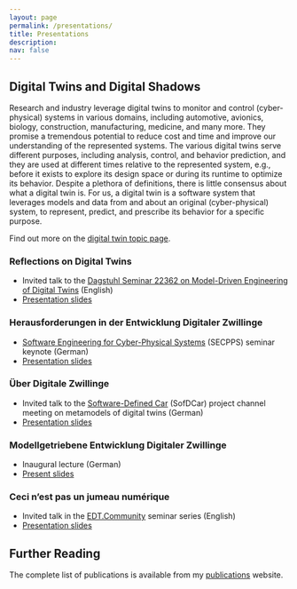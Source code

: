 ```yaml
---
layout: page
permalink: /presentations/
title: Presentations
description: 
nav: false
---
```


## Digital Twins and Digital Shadows

Research and industry leverage digital twins to monitor and control (cyber-physical) systems in various domains, including automotive, avionics, biology, construction, manufacturing, medicine, and many more. They promise a tremendous potential to reduce cost and time and improve our understanding of the represented systems. The various digital twins serve different purposes, including analysis, control, and behavior prediction, and they are used at different times relative to the represented system, e.g., before it exists to explore its design space or during its runtime to optimize its behavior. Despite a plethora of definitions, there is little consensus about what a digital twin is. For us, a digital twin is a software system that leverages models and data from and about an original (cyber-physical) system, to represent, predict, and prescribe its behavior for a specific purpose.

Find out more on the [digital twin topic page](wortmann.ac/dts).

### Reflections on Digital Twins

- Invited talk to the [Dagstuhl Seminar 22362 on Model-Driven Engineering of Digital Twins](https://www.dagstuhl.de/de/programm/kalender/semhp/?semnr=22362) (English)
- [Presentation slides](https://github.com/awortmann/awortmann.github.io/raw/master/downloads/presentations/22.09.04.Dagstuhl.Reflections_on_Digital_Twins.pdf)

### Herausforderungen in der Entwicklung Digitaler Zwillinge

- [Software Engineering for Cyber-Physical Systems](https://rickrabiser.github.io/secpps-ws/) (SECPPS) seminar keynote (German)
- [Presentation slides](https://github.com/awortmann/awortmann.github.io/raw/master/downloads/presentations/22.06.01.SECPPS.Herausforderungen.pdf) 

### Über Digitale Zwillinge

- Invited talk to the [Software-Defined Car](https://sofdcar.de/language/en/) (SofDCar) project channel meeting on metamodels of digital twins (German)
- [Presentation slides](https://github.com/awortmann/awortmann.github.io/raw/master/downloads/presentations/22.05.18.Ueber_Digitale_Zwillinge.pdf) 

### Modellgetriebene Entwicklung Digitaler Zwillinge

- Inaugural lecture (German)
- [Present slides](https://github.com/awortmann/awortmann.github.io/raw/master/downloads/presentations/22.05.30.Modellgetriebene_Entwicklung_Digitaler_Zwillinge.pdf) 

### Ceci n’est pas un jumeau numérique

- Invited talk in the [EDT.Community](https://edt.community/) seminar series (English)
- [Presentation slides](https://github.com/awortmann/awortmann.github.io/raw/master/downloads/presentations/22.01.10.EDT_Community_Digital_Twins.pdf) 

## Further Reading

The complete list of publications is available from my [publications](../publications/) website.